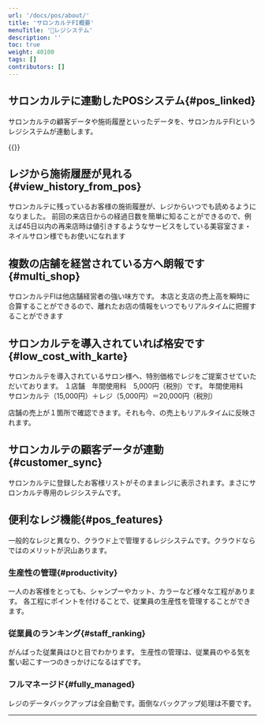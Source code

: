 ```yaml
---
url: '/docs/pos/about/'
title: 'サロンカルテFI概要'
menuTitle: '🧾レジシステム'
description: ''
toc: true
weight: 40100
tags: []
contributors: []
---
```


## サロンカルテに連動したPOSシステム{#pos_linked}

サロンカルテの顧客データや施術履歴といったデータを、サロンカルテFIというレジシステムが連動します。

{{<iTablet filename="img/posIcatch" msg="サロンカルテレジ。画面イメージ">}}

## レジから施術履歴が見れる{#view_history_from_pos}

サロンカルテに残っているお客様の施術履歴が、レジからいつでも読めるようになりました。
前回の来店日からの経過日数を簡単に知ることができるので、例えば45日以内の再来店時は値引きするようなサービスをしている美容室さま・ネイルサロン様でもお使いになれます

## 複数の店舗を経営されている方へ朗報です{#multi_shop}

サロンカルテFIは他店舗経営者の強い味方です。
本店と支店の売上高を瞬時に合算することができるので、離れたお店の情報をいつでもリアルタイムに把握することができます

## サロンカルテを導入されていれば格安です{#low_cost_with_karte}

サロンカルテを導入されているサロン様へ、特別価格でレジをご提案させていただいております。
１店舗　年間使用料　5,000円（税別）です。
年間使用料　サロンカルテ（15,000円）＋レジ（5,000円）＝20,000円（税別）

店舗の売上が１箇所で確認できます。それも今、の売上もリアルタイムに反映されます。

## サロンカルテの顧客データが連動{#customer_sync}

サロンカルテに登録したお客様リストがそのままレジに表示されます。まさにサロンカルテ専用のレジシステムです。

## 便利なレジ機能{#pos_features}

一般的なレジと異なり、クラウド上で管理するレジシステムです。クラウドならではのメリットが沢山あります。

### 生産性の管理{#productivity}

一人のお客様をとっても、シャンプーやカット、カラーなど様々な工程があります。
各工程にポイントを付けることで、従業員の生産性を管理することができます。

### 従業員のランキング{#staff_ranking}

がんばった従業員はひと目でわかります。
生産性の管理は、従業員のやる気を奮い起こす一つのきっかけになるはずです。

### フルマネージド{#fully_managed}

レジのデータバックアップは全自動です。面倒なバックアップ処理は不要です。

---
